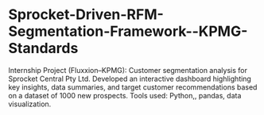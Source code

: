 # Sprocket-Driven-RFM-Segmentation-Framework--KPMG-Standards
Internship Project (Fluxxion–KPMG): Customer segmentation analysis for Sprocket Central Pty Ltd. Developed an interactive dashboard highlighting key insights, data summaries, and target customer recommendations based on a dataset of 1000 new prospects. Tools used: Python,, pandas, data visualization.
